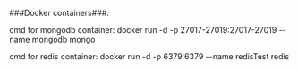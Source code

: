 
###Docker containers###:

cmd for mongodb container:
docker run -d -p 27017-27019:27017-27019 --name mongodb mongo

cmd for redis container:
docker run -d -p 6379:6379 --name redisTest redis

